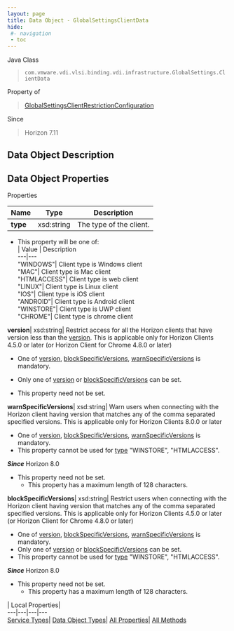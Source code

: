 ```yaml
---
layout: page
title: Data Object - GlobalSettingsClientData
hide:
 #- navigation
 - toc
---
```






Java Class  
> `com.vmware.vdi.vlsi.binding.vdi.infrastructure.GlobalSettings.ClientData`

Property of  
> [GlobalSettingsClientRestrictionConfiguration](vdi.infrastructure.GlobalSettings.ClientRestrictionConfiguration.md#field_detail)

Since  
> Horizon 7.11


## Data Object Description 

## Data Object Properties

Properties

Name |  Type |  Description   
---|---|---  
**type**|  xsd:string|  The type of the client.   


  * This property will be one of:  
|  Value |  Description   
---|---  
"WINDOWS"| Client type is Windows client  
"MAC"| Client type is Mac client  
"HTMLACCESS"| Client type is web client  
"LINUX"| Client type is Linux client  
"IOS"| Client type is iOS client  
"ANDROID"| Client type is Android client  
"WINSTORE"| Client type is UWP client  
"CHROME"| Client type is chrome client  

  
**version**|  xsd:string|  Restrict access for all the Horizon clients that have version less than the [version](vdi.infrastructure.GlobalSettings.ClientData.md#version). This is applicable only for Horizon Clients 4.5.0 or later (or Horizon Client for Chrome 4.8.0 or later) 

  * One of [version](vdi.infrastructure.GlobalSettings.ClientData.md#version), [blockSpecificVersions](vdi.infrastructure.GlobalSettings.ClientData.md#blockSpecificVersions), [warnSpecificVersions](vdi.infrastructure.GlobalSettings.ClientData.md#warnSpecificVersions) is mandatory.
  * Only one of [version](vdi.infrastructure.GlobalSettings.ClientData.md#version) or [blockSpecificVersions](vdi.infrastructure.GlobalSettings.ClientData.md#blockSpecificVersions) can be set.

  


* This property need not be set.

  
**warnSpecificVersions**|  xsd:string|  Warn users when connecting with the Horizon client having version that matches any of the comma separated specified versions. This is applicable only for Horizon Clients 8.0.0 or later 

  * One of [version](vdi.infrastructure.GlobalSettings.ClientData.md#version), [blockSpecificVersions](vdi.infrastructure.GlobalSettings.ClientData.md#blockSpecificVersions), [warnSpecificVersions](vdi.infrastructure.GlobalSettings.ClientData.md#warnSpecificVersions) is mandatory.
  * This property cannot be used for [type](vdi.infrastructure.GlobalSettings.ClientData.md#type) "WINSTORE", "HTMLACCESS".

**_Since_** Horizon 8.0  


* This property need not be set.
  * This property has a maximum length of 128 characters. 

  
**blockSpecificVersions**|  xsd:string|  Restrict users when connecting with the Horizon client having version that matches any of the comma separated specified versions. This is applicable only for Horizon Clients 4.5.0 or later (or Horizon Client for Chrome 4.8.0 or later) 

  * One of [version](vdi.infrastructure.GlobalSettings.ClientData.md#version), [blockSpecificVersions](vdi.infrastructure.GlobalSettings.ClientData.md#blockSpecificVersions), [warnSpecificVersions](vdi.infrastructure.GlobalSettings.ClientData.md#warnSpecificVersions) is mandatory.
  * Only one of [version](vdi.infrastructure.GlobalSettings.ClientData.md#version) or [blockSpecificVersions](vdi.infrastructure.GlobalSettings.ClientData.md#blockSpecificVersions) can be set.
  * This property cannot be used for [type](vdi.infrastructure.GlobalSettings.ClientData.md#type) "WINSTORE", "HTMLACCESS".

**_Since_** Horizon 8.0  


* This property need not be set.
  * This property has a maximum length of 128 characters. 

  
  
  
 | Local Properties|   
---|---|---|---  
[Service Types](index-mo_types.md)| [Data Object Types](index-do_types.md)| [All Properties](index-properties.md)| [All Methods](index-methods.md)  
  
  
